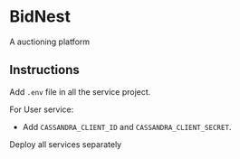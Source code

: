 # BidNest
A auctioning platform

## Instructions

Add `.env` file in all the service project.

For User service:
- Add `CASSANDRA_CLIENT_ID` and `CASSANDRA_CLIENT_SECRET`.

Deploy all services separately